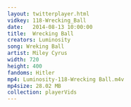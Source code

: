 ```yaml
---
layout: twitterplayer.html
vidkey: 118-Wrecking_Ball
date:   2014-08-13 10:00:00
title:  Wrecking Ball
creators: Luminosity
song: Wreking Ball
artist: Miley Cyrus
width: 720
height: 400
fandoms: Hitler
mp4: Luminosity-118-Wrecking Ball.m4v
mp4size: 28.02 MB
collection: playerVids
---
```


  <div>
  
  </div>
  